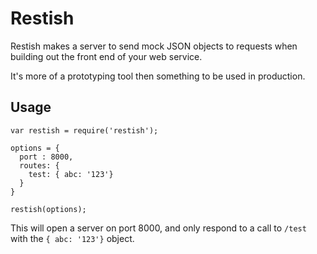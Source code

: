 # Restish

Restish makes a server to send mock JSON objects to requests when building out the front end of your web service.

It's more of a prototyping tool then something to be used in production.

## Usage

````
var restish = require('restish');

options = {
  port : 8000,
  routes: {
    test: { abc: '123'}
  }
}

restish(options);
````
This will open a server on port 8000, and only respond to a call to `/test` with the `{ abc: '123'}` object.
